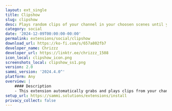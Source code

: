 ```yaml
---
layout: ext_single
title: Clipshow
slug: clipshow
desc: Plays random clips of your channel in your choosen scenes until you leave them
category: social
date: '2024-12-09T00:00:00-00:00'
permalink: extensions/social/clipshow
download_url: https://ko-fi.com/s/657a802fb7
developer_name: Chrizzz
developer_url: https://linktr.ee/chrizzz_1508
icon_local: clipshow_icon.png
screenshots_local: clipshow_ss1.png
version: 2.0
sammi_version: '2024.4.0^'
platform: Any
overview: |
    #### Description
    - This extension automatically grabs and plays clips from your channel inside the scenes you specify as soon as you switch to them.
setup_url: https://sammi.solutions/extensions/install
privacy_collect: false
---
```

